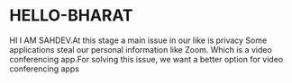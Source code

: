 # HELLO-BHARAT
HI I AM SAHDEV.At this stage a main issue in our like is privacy
Some applications steal our personal information like Zoom.
Which is a video conferencing app.For solving this issue,
we want a better option for video conferencing apps


